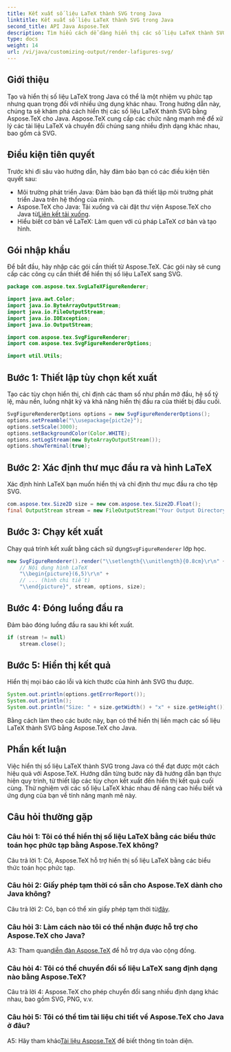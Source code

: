 ```yaml
---
title: Kết xuất số liệu LaTeX thành SVG trong Java
linktitle: Kết xuất số liệu LaTeX thành SVG trong Java
second_title: API Java Aspose.TeX
description: Tìm hiểu cách dễ dàng hiển thị các số liệu LaTeX thành SVG trong Java bằng Aspose.TeX. Hãy làm theo hướng dẫn từng bước này để tích hợp liền mạch.
type: docs
weight: 14
url: /vi/java/customizing-output/render-lafigures-svg/
---
```

## Giới thiệu

Tạo và hiển thị số liệu LaTeX trong Java có thể là một nhiệm vụ phức tạp nhưng quan trọng đối với nhiều ứng dụng khác nhau. Trong hướng dẫn này, chúng ta sẽ khám phá cách hiển thị các số liệu LaTeX thành SVG bằng Aspose.TeX cho Java. Aspose.TeX cung cấp các chức năng mạnh mẽ để xử lý các tài liệu LaTeX và chuyển đổi chúng sang nhiều định dạng khác nhau, bao gồm cả SVG.

## Điều kiện tiên quyết

Trước khi đi sâu vào hướng dẫn, hãy đảm bảo bạn có các điều kiện tiên quyết sau:

- Môi trường phát triển Java: Đảm bảo bạn đã thiết lập môi trường phát triển Java trên hệ thống của mình.
-  Aspose.TeX cho Java: Tải xuống và cài đặt thư viện Aspose.TeX cho Java từ[Liên kết tải xuống](https://releases.aspose.com/tex/java/).
- Hiểu biết cơ bản về LaTeX: Làm quen với cú pháp LaTeX cơ bản và tạo hình.

## Gói nhập khẩu

Để bắt đầu, hãy nhập các gói cần thiết từ Aspose.TeX. Các gói này sẽ cung cấp các công cụ cần thiết để hiển thị số liệu LaTeX sang SVG.

```java
package com.aspose.tex.SvgLaTeXFigureRenderer;

import java.awt.Color;
import java.io.ByteArrayOutputStream;
import java.io.FileOutputStream;
import java.io.IOException;
import java.io.OutputStream;

import com.aspose.tex.SvgFigureRenderer;
import com.aspose.tex.SvgFigureRendererOptions;

import util.Utils;
```

## Bước 1: Thiết lập tùy chọn kết xuất

Tạo các tùy chọn hiển thị, chỉ định các tham số như phần mở đầu, hệ số tỷ lệ, màu nền, luồng nhật ký và khả năng hiển thị đầu ra của thiết bị đầu cuối.

```java
SvgFigureRendererOptions options = new SvgFigureRendererOptions();
options.setPreamble("\\usepackage{pict2e}");
options.setScale(3000);
options.setBackgroundColor(Color.WHITE);
options.setLogStream(new ByteArrayOutputStream());
options.showTerminal(true);
```

## Bước 2: Xác định thư mục đầu ra và hình LaTeX

Xác định hình LaTeX bạn muốn hiển thị và chỉ định thư mục đầu ra cho tệp SVG.

```java
com.aspose.tex.Size2D size = new com.aspose.tex.Size2D.Float();
final OutputStream stream = new FileOutputStream("Your Output Directory" + "text-and-formula.svg");
```

## Bước 3: Chạy kết xuất

 Chạy quá trình kết xuất bằng cách sử dụng`SvgFigureRenderer` lớp học.

```java
new SvgFigureRenderer().render("\\setlength{\\unitlength}{0.8cm}\r\n" +
    // Nội dung hình LaTeX
    "\\begin{picture}(6,5)\r\n" +
    // ... (hình chi tiết)
    "\\end{picture}", stream, options, size);
```

## Bước 4: Đóng luồng đầu ra

Đảm bảo đóng luồng đầu ra sau khi kết xuất.

```java
if (stream != null)
    stream.close();
```

## Bước 5: Hiển thị kết quả

Hiển thị mọi báo cáo lỗi và kích thước của hình ảnh SVG thu được.

```java
System.out.println(options.getErrorReport());
System.out.println();
System.out.println("Size: " + size.getWidth() + "x" + size.getHeight());
```

Bằng cách làm theo các bước này, bạn có thể hiển thị liền mạch các số liệu LaTeX thành SVG bằng Aspose.TeX cho Java.

## Phần kết luận

Việc hiển thị số liệu LaTeX thành SVG trong Java có thể đạt được một cách hiệu quả với Aspose.TeX. Hướng dẫn từng bước này đã hướng dẫn bạn thực hiện quy trình, từ thiết lập các tùy chọn kết xuất đến hiển thị kết quả cuối cùng. Thử nghiệm với các số liệu LaTeX khác nhau để nâng cao hiểu biết và ứng dụng của bạn về tính năng mạnh mẽ này.

## Câu hỏi thường gặp

### Câu hỏi 1: Tôi có thể hiển thị số liệu LaTeX bằng các biểu thức toán học phức tạp bằng Aspose.TeX không?

Câu trả lời 1: Có, Aspose.TeX hỗ trợ hiển thị số liệu LaTeX bằng các biểu thức toán học phức tạp.

### Câu hỏi 2: Giấy phép tạm thời có sẵn cho Aspose.TeX dành cho Java không?

 Câu trả lời 2: Có, bạn có thể xin giấy phép tạm thời từ[đây](https://purchase.aspose.com/temporary-license/).

### Câu hỏi 3: Làm cách nào tôi có thể nhận được hỗ trợ cho Aspose.TeX cho Java?

 A3: Tham quan[diễn đàn Aspose.TeX](https://forum.aspose.com/c/tex/47) để hỗ trợ dựa vào cộng đồng.

### Câu hỏi 4: Tôi có thể chuyển đổi số liệu LaTeX sang định dạng nào bằng Aspose.TeX?

Câu trả lời 4: Aspose.TeX cho phép chuyển đổi sang nhiều định dạng khác nhau, bao gồm SVG, PNG, v.v.

### Câu hỏi 5: Tôi có thể tìm tài liệu chi tiết về Aspose.TeX cho Java ở đâu?

 A5: Hãy tham khảo[Tài liệu Aspose.TeX](https://reference.aspose.com/tex/java/) để biết thông tin toàn diện.